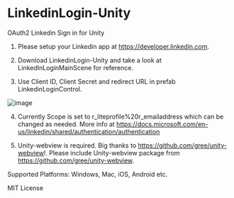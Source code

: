 # LinkedinLogin-Unity
OAuth2 Linkedin Sign in for Unity

1. Please setup your Linkedin app at https://developer.linkedin.com.

2. Download LinkedinLogin-Unity and take a look at LinkedInLoginMainScene for reference.

3. Use Client ID, Client Secret and redirect URL in prefab LinkedinLoginControl.

![image](https://user-images.githubusercontent.com/12982381/165641439-a19bfad6-97dc-47f7-978f-75f310e05bc0.png)

4. Currently Scope is set to r_liteprofile%20r_emailaddress which can be changed as needed. More info at https://docs.microsoft.com/en-us/linkedin/shared/authentication/authentication

5. Unity-webview is required. Big thanks to https://github.com/gree/unity-webview!. Please include Unity-webview package from https://github.com/gree/unity-webview.


Supported Platforms: Windows, Mac, iOS, Android etc.

MIT License
